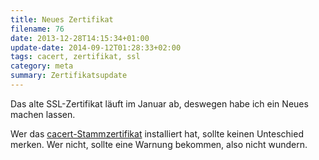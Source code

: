 ```yaml
---
title: Neues Zertifikat
filename: 76
date: 2013-12-28T14:15:34+01:00
update-date: 2014-09-12T01:28:33+02:00
tags: cacert, zertifikat, ssl
category: meta
summary: Zertifikatsupdate
---
```


Das alte SSL\-Zertifikat läuft im Januar ab, deswegen habe ich ein Neues machen lassen.

Wer das [cacert\-Stammzertifikat](https://www.cacert.org/index.php?id=3) installiert hat, sollte keinen Unteschied merken. Wer nicht, sollte eine Warnung bekommen, also nicht wundern.
